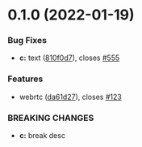 # 0.1.0 (2022-01-19)


### Bug Fixes

* **c:** text ([810f0d7](https://github.com/YuLinChen83/tiffany-gatsby-blog/commit/810f0d70f782040f3f9c90bb9b9fe395a9532df3)), closes [#555](https://github.com/YuLinChen83/tiffany-gatsby-blog/issues/555)


### Features

* webrtc ([da61d27](https://github.com/YuLinChen83/tiffany-gatsby-blog/commit/da61d27912e63710e0b007f28cb82371b7670475)), closes [#123](https://github.com/YuLinChen83/tiffany-gatsby-blog/issues/123)


### BREAKING CHANGES

* **c:** break desc



